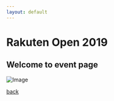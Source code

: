 ```yaml
---
layout: default
---
```


# Rakuten Open 2019



## Welcome to event page

![Image](https://photos.google.com/u/1/album/AF1QipNTaGhNCgJq5FsVCTwwhCYXu8jVXdDg002stFyq/photo/AF1QipNUb3rqbprKGVh_b4nAV-6hqdceMjR1cLDyDdgS)

[back](./)
